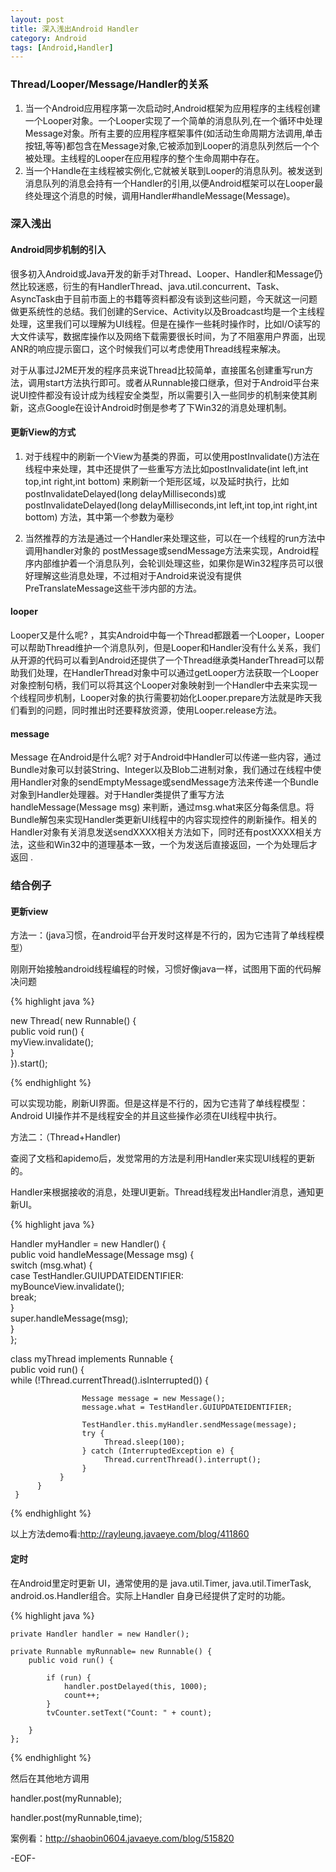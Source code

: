```yaml
---
layout: post
title: 深入浅出Android Handler
category: Android
tags: [Android,Handler]
---
```


### Thread/Looper/Message/Handler的关系

1. 当一个Android应用程序第一次启动时,Android框架为应用程序的主线程创建一个Looper对象。一个Looper实现了一个简单的消息队列,在一个循环中处理Message对象。所有主要的应用程序框架事件(如活动生命周期方法调用,单击按钮,等等)都包含在Message对象,它被添加到Looper的消息队列然后一个个被处理。主线程的Looper在应用程序的整个生命周期中存在。
2. 当一个Handle在主线程被实例化,它就被关联到Looper的消息队列。被发送到消息队列的消息会持有一个Handler的引用,以便Android框架可以在Looper最终处理这个消息的时候，调用Handler#handleMessage(Message)。

### 深入浅出

#### Android同步机制的引入

很多初入Android或Java开发的新手对Thread、Looper、Handler和Message仍然比较迷惑，衍生的有HandlerThread、java.util.concurrent、Task、AsyncTask由于目前市面上的书籍等资料都没有谈到这些问题，今天就这一问题做更系统性的总结。我们创建的Service、Activity以及Broadcast均是一个主线程处理，这里我们可以理解为UI线程。但是在操作一些耗时操作时，比如I/O读写的大文件读写，数据库操作以及网络下载需要很长时间，为了不阻塞用户界面，出现ANR的响应提示窗口，这个时候我们可以考虑使用Thread线程来解决。

对于从事过J2ME开发的程序员来说Thread比较简单，直接匿名创建重写run方法，调用start方法执行即可。或者从Runnable接口继承，但对于Android平台来说UI控件都没有设计成为线程安全类型，所以需要引入一些同步的机制来使其刷新，这点Google在设计Android时倒是参考了下Win32的消息处理机制。
 
#### 更新View的方式

1. 对于线程中的刷新一个View为基类的界面，可以使用postInvalidate()方法在线程中来处理，其中还提供了一些重写方法比如postInvalidate(int left,int top,int right,int bottom) 来刷新一个矩形区域，以及延时执行，比如postInvalidateDelayed(long delayMilliseconds)或postInvalidateDelayed(long delayMilliseconds,int left,int top,int right,int bottom) 方法，其中第一个参数为毫秒

2. 当然推荐的方法是通过一个Handler来处理这些，可以在一个线程的run方法中调用handler对象的 postMessage或sendMessage方法来实现，Android程序内部维护着一个消息队列，会轮训处理这些，如果你是Win32程序员可以很好理解这些消息处理，不过相对于Android来说没有提供 PreTranslateMessage这些干涉内部的方法。
 
#### looper

Looper又是什么呢? ，其实Android中每一个Thread都跟着一个Looper，Looper可以帮助Thread维护一个消息队列，但是Looper和Handler没有什么关系，我们从开源的代码可以看到Android还提供了一个Thread继承类HanderThread可以帮助我们处理，在HandlerThread对象中可以通过getLooper方法获取一个Looper对象控制句柄，我们可以将其这个Looper对象映射到一个Handler中去来实现一个线程同步机制，Looper对象的执行需要初始化Looper.prepare方法就是昨天我们看到的问题，同时推出时还要释放资源，使用Looper.release方法。

#### message

Message 在Android是什么呢? 对于Android中Handler可以传递一些内容，通过Bundle对象可以封装String、Integer以及Blob二进制对象，我们通过在线程中使用Handler对象的sendEmptyMessage或sendMessage方法来传递一个Bundle对象到Handler处理器。对于Handler类提供了重写方法handleMessage(Message msg) 来判断，通过msg.what来区分每条信息。将Bundle解包来实现Handler类更新UI线程中的内容实现控件的刷新操作。相关的Handler对象有关消息发送sendXXXX相关方法如下，同时还有postXXXX相关方法，这些和Win32中的道理基本一致，一个为发送后直接返回，一个为处理后才返回 .

### 结合例子

#### 更新view

方法一：(java习惯，在android平台开发时这样是不行的，因为它违背了单线程模型）

刚刚开始接触android线程编程的时候，习惯好像java一样，试图用下面的代码解决问题   

{% highlight java %}

new Thread( new Runnable() {     
    public void run() {     
         myView.invalidate();    
     }            
}).start();

{% endhighlight %}

可以实现功能，刷新UI界面。但是这样是不行的，因为它违背了单线程模型：Android UI操作并不是线程安全的并且这些操作必须在UI线程中执行。

方法二：（Thread+Handler)

查阅了文档和apidemo后，发觉常用的方法是利用Handler来实现UI线程的更新的。

Handler来根据接收的消息，处理UI更新。Thread线程发出Handler消息，通知更新UI。

{% highlight java %}

Handler myHandler = new Handler() {  
          public void handleMessage(Message msg) {   
               switch (msg.what) {   
                    case TestHandler.GUIUPDATEIDENTIFIER:   
                         myBounceView.invalidate();  
                         break;   
               }   
               super.handleMessage(msg);   
          }   
     };  


class myThread implements Runnable {   
          public void run() {  
               while (!Thread.currentThread().isInterrupted()) {    
                       
                    Message message = new Message();   
                    message.what = TestHandler.GUIUPDATEIDENTIFIER;   
                      
                    TestHandler.this.myHandler.sendMessage(message);   
                    try {   
                         Thread.sleep(100);    
                    } catch (InterruptedException e) {   
                         Thread.currentThread().interrupt();   
                    }   
               }   
          }   
     }   

{% endhighlight %}

以上方法demo看:http://rayleung.javaeye.com/blog/411860
 
#### 定时

在Android里定时更新 UI，通常使用的是 java.util.Timer, java.util.TimerTask, android.os.Handler组合。实际上Handler 自身已经提供了定时的功能。 

{% highlight java %}

    private Handler handler = new Handler();  
  
    private Runnable myRunnable= new Runnable() {    
        public void run() {  
             
            if (run) {  
                handler.postDelayed(this, 1000);  
                count++;  
            }  
            tvCounter.setText("Count: " + count);  

        }  
    }; 

{% endhighlight %}

然后在其他地方调用

handler.post(myRunnable);

handler.post(myRunnable,time);

案例看：http://shaobin0604.javaeye.com/blog/515820

-EOF-
